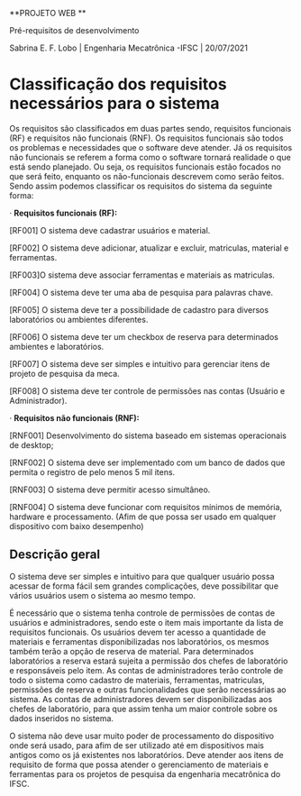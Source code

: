  
 
**PROJETO WEB **

Pré-requisitos de desenvolvimento

Sabrina E. F. Lobo | Engenharia Mecatrônica -IFSC | 20/07/2021

# Classificação dos requisitos necessários para o sistema

 

  Os requisitos são classificados em duas partes sendo, requisitos funcionais (RF) e requisitos não funcionais (RNF). Os requisitos funcionais são todos os problemas e necessidades que o software deve atender. Já os requisitos não funcionais se referem a forma como o software tornará realidade o que está sendo planejado. Ou seja, os requisitos funcionais estão focados no que será feito, enquanto os não-funcionais descrevem como serão feitos. Sendo assim podemos classificar os requisitos do sistema da seguinte forma:

 

·    **Requisitos funcionais (RF):**

 

[RF001] O sistema deve cadastrar usuários e material.

[RF002] O sistema deve adicionar, atualizar e excluir, matriculas, material e ferramentas.

[RF003]O sistema deve associar ferramentas e materiais as matriculas.

[RF004] O sistema deve ter uma aba de pesquisa para palavras chave.

[RF005] O sistema deve ter a possibilidade de cadastro para diversos laboratórios ou ambientes diferentes.

[RF006] O sistema deve ter um checkbox de reserva para determinados ambientes e laboratórios.

[RF007] O sistema deve ser simples e intuitivo para gerenciar itens de projeto de pesquisa da meca.

[RF008] O sistema deve ter controle de permissões nas contas (Usuário e Administrador).

 

·    **Requisitos não funcionais (RNF):**

 

[RNF001] Desenvolvimento do sistema baseado em sistemas operacionais de desktop;

[RNF002] O sistema deve ser implementado com um banco de dados que permita o registro de pelo menos 5 mil itens.

[RNF003] O sistema deve permitir acesso simultâneo.

[RNF004] O sistema deve funcionar com requisitos mínimos de memória, hardware e processamento. (Afim de que possa ser usado em qualquer dispositivo com baixo desempenho)

 

 

 

 

## Descrição geral 

 

  O sistema deve ser simples e intuitivo para que qualquer usuário possa acessar de forma fácil sem grandes complicações, deve possibilitar que vários usuários usem o sistema ao mesmo tempo. 

  É necessário que o sistema tenha controle de permissões de contas de usuários e administradores, sendo este o item mais importante da lista de requisitos funcionais. Os usuários devem ter acesso a quantidade de materiais e ferramentas disponibilizadas nos laboratórios, os mesmos também terão a opção de reserva de material. Para determinados laboratórios a reserva estará sujeita a permissão dos chefes de laboratório e responsáveis pelo item. As contas de administradores terão controle de todo o sistema como cadastro de materiais, ferramentas, matriculas, permissões de reserva e outras funcionalidades que serão necessárias ao sistema. As contas de administradores devem ser disponibilizadas aos chefes de laboratório, para que assim tenha um maior controle sobre os dados inseridos no sistema.

  O sistema não deve usar muito poder de processamento do dispositivo onde será usado, para afim de ser utilizado até em dispositivos mais antigos como os já existentes nos laboratórios. Deve atender aos itens de requisito de forma que possa atender o gerenciamento de materiais e ferramentas para os projetos de pesquisa da engenharia mecatrônica do IFSC.
